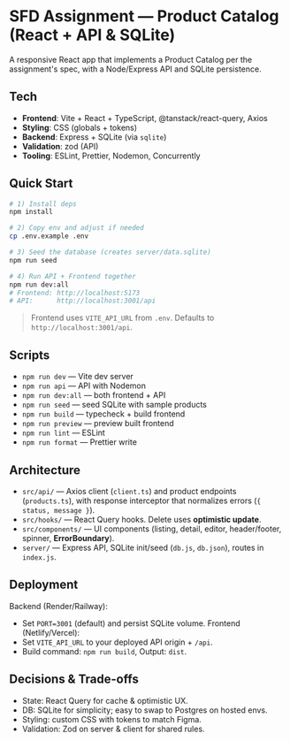 # SFD Assignment — Product Catalog (React + API & SQLite)

A responsive React app that implements a Product Catalog per the assignment's spec, with a Node/Express API and SQLite persistence.

## Tech
- **Frontend**: Vite + React + TypeScript, @tanstack/react-query, Axios
- **Styling**: CSS (globals + tokens)
- **Backend**: Express + SQLite (via `sqlite`)
- **Validation**: zod (API)
- **Tooling**: ESLint, Prettier, Nodemon, Concurrently

## Quick Start
```bash
# 1) Install deps
npm install

# 2) Copy env and adjust if needed
cp .env.example .env

# 3) Seed the database (creates server/data.sqlite)
npm run seed

# 4) Run API + Frontend together
npm run dev:all
# Frontend: http://localhost:5173
# API:      http://localhost:3001/api
```

> Frontend uses `VITE_API_URL` from `.env`. Defaults to `http://localhost:3001/api`.

## Scripts
- `npm run dev` — Vite dev server
- `npm run api` — API with Nodemon
- `npm run dev:all` — both frontend + API
- `npm run seed` — seed SQLite with sample products
- `npm run build` — typecheck + build frontend
- `npm run preview` — preview built frontend
- `npm run lint` — ESLint
- `npm run format` — Prettier write

## Architecture
- `src/api/` — Axios client (`client.ts`) and product endpoints (`products.ts`), with response interceptor that normalizes errors (`{ status, message }`).
- `src/hooks/` — React Query hooks. Delete uses **optimistic update**.
- `src/components/` — UI components (listing, detail, editor, header/footer, spinner, **ErrorBoundary**).
- `server/` — Express API, SQLite init/seed (`db.js`, `db.json`), routes in `index.js`.

## Deployment
Backend (Render/Railway):
- Set `PORT=3001` (default) and persist SQLite volume.
Frontend (Netlify/Vercel):
- Set `VITE_API_URL` to your deployed API origin + `/api`.
- Build command: `npm run build`, Output: `dist`.

## Decisions & Trade-offs
- State: React Query for cache & optimistic UX.
- DB: SQLite for simplicity; easy to swap to Postgres on hosted envs.
- Styling: custom CSS with tokens to match Figma.
- Validation: Zod on server & client for shared rules.
